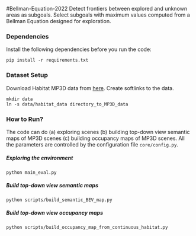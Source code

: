 #Bellman-Equation-2022
Detect frontiers between explored and unknown areas as subgoals.
Select subgoals with maximum values computed from a Bellman Equation designed for exploration.

### Dependencies
Install the following dependencies before you run the code:
```
pip install -r requirements.txt
```

### Dataset Setup
Download Habitat MP3D data from [here](http://https://github.com/facebookresearch/habitat-lab "here").
Create softlinks to the data.
```
mkdir data
ln -s data/habitat_data directory_to_MP3D_data
```

### How to Run?
The code can do (a) exploring scenes (b) building top-down view semantic maps of MP3D scenes (c) building occupancy maps of MP3D scenes.
All the parameters are controlled by the configuration file `core/config.py`.
##### Exploring the environment
```
python main_eval.py
```
##### Build top-down view semantic maps
```
python scripts/build_semantic_BEV_map.py
```
##### Build top-down view occupancy maps
```
python scripts/build_occupancy_map_from_continuous_habitat.py
```
